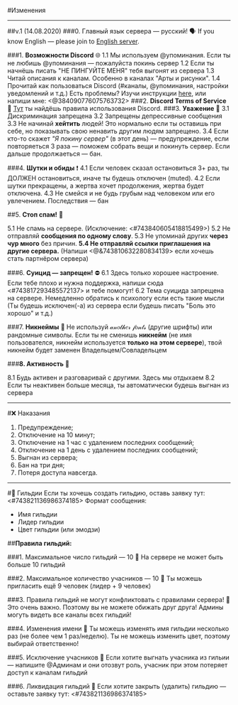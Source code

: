 #Изменения

---

##v.1 (14.08.2020)
###0. Главный язык сервера — русский! 🗣
If you know English — please join to [English server](https://discord.io/saofans).

###1. **Возможности Discord** 🌐
1.1 Мы используем @упоминания. Если ты не любишь @упоминания — пожалуйста покинь сервер
1.2 Если ты начнёшь писать "НЕ ПИНГУЙТЕ МЕНЯ" тебя выгонят из сервера
1.3 Читай описания к каналам. Особенно в каналах "Арты и рисунки".
1.4 Прочитай как пользоваться Discord (#каналы, @упоминания, настройки уведомлений и т.д.) Есть проблемы? Изучи инструкции [here](https://support.discord.com/hc/), или напиши мне: <@384090776075763732>
###2. **Discord Terms of Service** 📑
[Тут](https://discord.com/new/terms) ты найдёшь правила использования Discord.
###3. **Уважение** 🤝
3.1 Дискриминация запрещена
3.2 Запрещены депрессивные сообщения
3.3 Не начинай **хейтить** людей! Это нормально если ты оставишь при себе, но показывать свою ненавить другим людям запрещено.
3.4 Если кто-то скажет _"Я покину сервер"_ (в этот день) — предупреждение, если повторяеться 3 раза — поможем собрать вещи и покинуть сервер. Если дальше продолжаеться — бан.

###4. **Шутки и обиды** ❗
4.1 Если человек сказал остановиться 3+ раз, ты ДОЛЖЕН остановиться, иначе ты будешь отключен (muted).
4.2 Если шутки прекращены, а жертва хочет продолжения, жертва будет отключена.
4.3 Не смейся и не будь грубым над человеком или его увлечением. Последствия — бан

##5. **Стоп спам!** 📵

5.1 Не спамь на сервере. (Исключение: <#743840605418815499>)
5.2 Не отправляй **сообщения по одному слову**.
5.3 Не упоминай других **через чур много** без причин.
**5.4 Не отправляй ссылки приглашения на другие сервера.** (Напиши <@&743810632280834139> если хочешь стать партнёром сервера)

###6. **Суицид — запрещен!** ⛔
6.1 Здесь только хорошее настроение. Если тебе плохо и нужна поддержка, напиши сюда <#743817293485572137> и тебе помогут!
6.2 Тема суицида запрещена на сервере. Немедленно обратись к психологу если есть такие мысли (Ты будешь исключен(-а) из сервера если будешь писать "Боль это хорошо" и т.д.)

###7. **Никнеймы** 🔡
Не используй 𝒶𝓃𝑜𝓉𝒽𝑒𝓇 𝒻𝑜𝓃𝓉𝓈 (другие шрифты) или рандомные символы. Если ты не сменишь **никнейм** (не имя пользователся, никнейм используется **только на этом сервере**), твой никнейм будет заменен Владельцем/Совладельцем

###**8. Активность** 📩

8.1 Будь активен и разговаривай с другими. Здесь мы отдыхаем
8.2 Если ты неактивен больше месяца, ты автоматически будешь выгнан из сервера

---

#❌ Наказания

1. Предупреждение;
2. Отключение на 10 минут;
3. Отключение на 1 час с удалением последних сообщений;
4. Отключение на 1 день с удалением последних сообщений;
5. Выгнан из сервера;
6. Бан на три дня;
7. Потеря доступа навсегда.

---

#:beginner: Гильдии
Если ты хочешь создать гильдию, оставь заявку тут: <#743821136986374185>
Формат сообщения:

- Имя гильдии
- Лидер гильдии
- Цвет гильдии (или эмодзи)

##**Правила гильдий:**

###1. Максимальное число гильдий — 10 :stop_sign:
На сервере не может быть больше 10 гильдий

###2. Максимальное количество учасников — 10 :no_entry_sign:
Ты можешь пригласить ещё 9 человек (лидер + 9 человек)

###3. Правила гильдий не могут конфликтовать с правилами сервера! :bookmark_tabs:
Это очень важно. Поэтому вы не можете обижать друг друга! Админы могуть видеть все каналы всех гильдий!

###4. Изменения имени :arrows_counterclockwise:
Ты можешь изменять имя гильдии несколько раз (не более чем 1 раз/неделю). Ты не можешь изменить цвет, поэтому выбирай ответственно!

###5. Исключение учасников :no_pedestrians:
Если хотите выгнать учасника из гильии — напишите @Админам и они отозвут роль, учасник при этом потеряет доступ к каналам гильдий

###6. Ликвидация гильдий :construction:
Если хотите закрыть (удалить) гильдию — оставьте заявку тут: <#743821136986374185>
